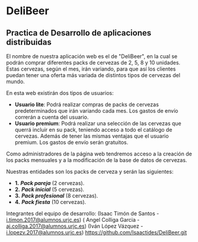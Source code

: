 # DeliBeer
## Practica de Desarrollo de aplicaciones distribuidas


El nombre de nuestra aplicación web es el de "DeliBeer", en la cual se podrán comprar diferentes packs de cervezas de 2, 5, 8 y 10 unidades. Estas cervezas, según el mes, irán variando, para que así los clientes puedan tener una oferta más variada de distintos tipos de cervezas del mundo.

En esta web existirán dos tipos de usuarios:

 - **Usuario lite**: Podrá realizar compras de packs de cervezas predeterminados que irán variando cada mes. Los gastos de envío correrán a cuenta del usuario.
 - **Usuario premium**: Podrá realizar una selección de las cervezas que querrá incluir en su pack, teniendo acceso a todo el catálogo de cervezas. Además de tener las mismas ventajas    que el usuario premium. Los gastos de envío serán gratuitos.

Como administradores de la página web tendremos acceso a la creación de los packs mensuales y a la modificación de la base de datos de cervezas.

Nuestras entidades son los packs de cerveza y serán las siguientes: 

 - **1.** ***Pack pareja*** (2 cervezas).
 - **2.** ***Pack inicial*** (5 cervezas).
 - **3.** ***Pack profesional*** (8 cervezas).
 - **4.** ***Pack fiesta*** (10 cervezas).

Integrantes del equipo de desarrollo: (Isaac Timón de Santos - i.timon.2017@alumnos.urjc.es) ( Angel Colliga Garcia - aj.colliga.2017@alumnos.urjc.es) (Iván López Vázquez - i.lopezv.2017@alumnos.urjc.es) https://github.com/Isaactides/DeliBeer.git
